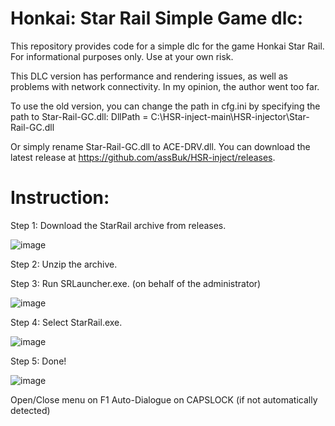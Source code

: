 # Honkai: Star Rail Simple Game dlc:
This repository provides code for a simple dlc for the game Honkai Star Rail. For informational purposes only. Use at your own risk.


This DLC version has performance and rendering issues, as well as problems with network connectivity. In my opinion, the author went too far.

To use the old version, you can change the path in cfg.ini by specifying the path to Star-Rail-GC.dll:
DllPath = C:\HSR-inject-main\HSR-injector\Star-Rail-GC.dll

Or simply rename Star-Rail-GC.dll to ACE-DRV.dll.
You can download the latest release at https://github.com/assBuk/HSR-inject/releases.

# Instruction:

Step 1: Download the StarRail archive from releases.

![image](https://user-images.githubusercontent.com/113752393/236632814-50330d56-07e4-4e78-b440-9194b13fe3ea.png)

Step 2: Unzip the archive.

Step 3: Run SRLauncher.exe. (on behalf of the administrator)

![image](https://user-images.githubusercontent.com/113752393/236632832-a562508a-ad1d-4422-924b-445797288416.png)

Step 4: Select StarRail.exe.

![image](https://user-images.githubusercontent.com/113752393/236632851-b1e6cfa0-7854-477d-b486-730300b1ee9a.png)

Step 5: Done!

![image](https://user-images.githubusercontent.com/113752393/236632880-84855a81-098e-4843-a4e5-877b78b8b110.png)

Open/Close menu on F1
Auto-Dialogue on CAPSLOCK (if not automatically detected)
